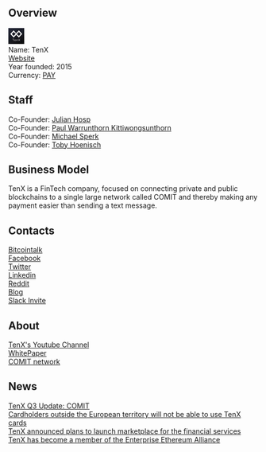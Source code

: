 ## Overview
![logo](../projects/logo/tenx.png)  
Name: TenX  
[Website](https://www.tenx.tech/index.html)  
Year founded: 2015  
Currency: [PAY](https://coinmarketcap.com/assets/tenx/)  
## Staff
Co-Founder: [Julian Hosp](../people/julian_hosp.md)  
Co-Founder: [Paul Warrunthorn Kittiwongsunthorn](../people/paul_kitti.md)  
Co-Founder: [Michael Sperk](../people/michael_sperk.md)  
Co-Founder: [Toby Hoenisch](../people/toby_hoenisch.md)  
## Business Model
TenX is a FinTech company, focused on connecting private and public blockchains to a single large network called COMIT and thereby making any payment easier than sending a text message.
## Contacts
[Bitcointalk](https://bitcointalk.org/index.php?topic=1953612.0)  
[Facebook](https://www.facebook.com/tenxwallet/)  
[Twitter](https://twitter.com/tenxwallet)  
[Linkedin](https://www.linkedin.com/company-beta/15263799/)  
[Reddit](https://www.reddit.com/r/TenX/)  
[Blog](https://blog.tenx.tech/)  
[Slack Invite](https://ten-x.herokuapp.com/)  
## About
[TenX's Youtube Channel](https://www.youtube.com/channel/UCrh49JX-9UQJbee6e4EGhog)  
[WhitePaper](https://www.tenx.tech/whitepaper/tenx_whitepaper_final.pdf)  
[COMIT network](http://www.comit.network/)  
## News
[TenX Q3 Update: COMIT](tenx_28-09-17.md)  
[Cardholders outside the European territory will not be able to use TenX cards](../news/tenx_21-09-17.md)  
[TenX announced plans to launch marketplace for the financial services](../news/tenx_06-09-17.md)  
[TenX has become a member of the Enterprise Ethereum Alliance](../news/tenx_03-09-17.md)

